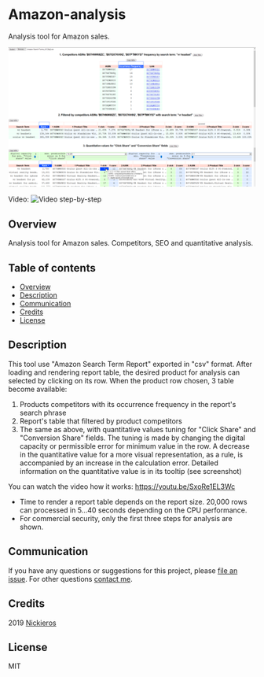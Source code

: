 # Amazon-analysis
Analysis tool for Amazon sales.

![Hi-res screenshot](readme_media/screenshot.png "Hi-res screenshot")

Video:
![Video step-by-step](https://youtu.be/SxoRe1EL3Wc "Video step-by-step")

## Overview
Analysis tool for Amazon sales. Competitors, SEO and quantitative analysis. 

## Table of contents
- [Overview](#Overview)
- [Description](#Description)
- [Communication](#Communication)
- [Credits](#Credits)
- [License](#License)

## Description
This tool use "Amazon Search Term Report" exported in "csv" format.
 After loading and rendering report table, the desired product for analysis can selected by clicking on its row.
 When the product row chosen, 3 table become available:
 1. Products competitors with its occurrence frequency in the report's search phrase
 2. Report's table that filtered by product competitors
 3. The same as above, with quantitative values tuning for "Click Share" and "Conversion Share" fields. The tuning is made by changing the digital capacity or permissible error for  minimum value in the row. A decrease in the quantitative value for a more visual representation, as a rule, is accompanied by an increase in the calculation error. Detailed information on the quantitative value is in its tooltip (see screenshot)
 
You can watch the video how it works:
https://youtu.be/SxoRe1EL3Wc

- Time to render a report table depends on the report size. 20,000 rows can processed in 5...40 seconds depending on the CPU performance.
- For commercial security, only the first three steps for analysis are shown.

## Communication
If you have any questions or suggestions for this project, please [file an issue](https://github.com/Nickieros/Amazon-analysis/issues). For other questions [contact me](https://github.com/Nickieros).

## Credits
2019 [Nickieros](https://github.com/Nickieros)

## License
MIT
